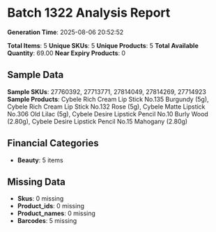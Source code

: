 # Batch 1322 Analysis Report

**Generation Time**: 2025-08-06 20:52:52

**Total Items**: 5
**Unique SKUs**: 5
**Unique Products**: 5
**Total Available Quantity**: 69.00
**Near Expiry Products**: 0

## Sample Data
**Sample SKUs**: 27760392, 27713771, 27814049, 27814269, 27714923
**Sample Products**: Cybele Rich Cream Lip Stick No.135 Burgundy (5g), Cybele Rich Cream Lip Stick No.132 Rose (5g), Cybele Matte Lipstick No.306 Old Lilac (5g), Cybele Desire Lipstick Pencil No.10 Burly Wood (2.80g), Cybele Desire Lipstick Pencil No.15 Mahogany (2.80g)

## Financial Categories
- **Beauty**: 5 items

## Missing Data
- **Skus**: 0 missing
- **Product_ids**: 0 missing
- **Product_names**: 0 missing
- **Barcodes**: 5 missing
